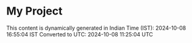 # My Project

This content is dynamically generated in Indian Time (IST): 2024-10-08 16:55:04 IST
Converted to UTC: 2024-10-08 11:25:04 UTC
